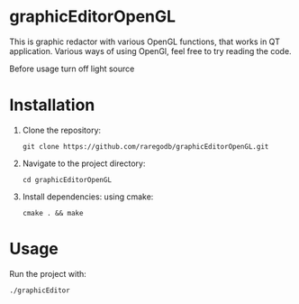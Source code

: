 # graphicEditorOpenGL
This is graphic redactor with various OpenGL functions, that works in QT application. 
Various ways of using OpenGl, feel free to try reading the code.

Before usage turn off light source

# Installation
1.  Clone the repository:
    ```
    git clone https://github.com/raregodb/graphicEditorOpenGL.git
    ```
2.  Navigate to the project directory:
    ```
    cd graphicEditorOpenGL
    ```
3.  Install dependencies:
  using cmake:
    ```
    cmake . && make
    ```
# Usage
Run the project with:
```
./graphicEditor
```
